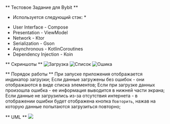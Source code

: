 ** Тестовое Задание для Bybit **

* Используется следующий стэк: *
 - User Interface - Compose
 - Presentation - ViewModel
 - Network - Ktor
 - Serialization - Gson
 - Asynchronous - KotlinCoroutines
 - Dependency Injection - Koin

** Скриншоты **
![Загрузка](/materials/loading.png?raw=true)
![Список](/materials/list.png?raw=true)
![Ошика](/materials/exception.png?raw=true)

** Порядок работы **
При запуске приложения отображается индикатор загрузки;
Если данные загружены без ошибок - они отображаются в виде списка элементов;
Если при загрузке данных произошла ошибка - ее информация выводится в нижней части экрана; 
Если данные не загрузились из-за отсутствия интернета - в отображении ошибки будет отображена кнопка `Повторить`, нажав на которую данные попытаются загрузиться повторно;

** UML **
![](/materials/UML.jpg?raw=true)

